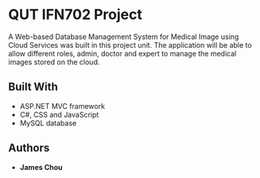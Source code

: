 # QUT IFN702 Project

A Web-based Database Management System for Medical Image using Cloud Services was built in this project unit. The application will be able to allow different roles, admin, doctor and expert to manage the medical images stored on the cloud.

## Built With

* ASP.NET MVC framework
* C#, CSS and JavaScript
* MySQL database

## Authors

* **James Chou**

